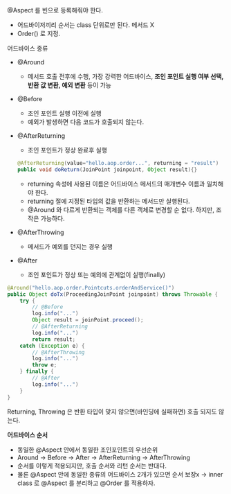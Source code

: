 @Aspect 를 빈으로 등록해줘야 한다.

- 어드바이저끼리 순서는 class 단위로만 된다. 메서드 X
- Order() 로 지정.

어드바이스 종류

- @Around
    - 메서드 호출 전후에 수행, 가장 강력한 어드바이스, **조인 포인트 실행 여부 선택, 반환 값 변환, 예외 변환** 등이 가능
- @Before
    - 조인 포인트 실행 이전에 실행
    - 예외가 발생하면 다음 코드가 호출되지 않는다.
- @AfterReturning
    - 조인 포인트가 정상 완료후 실행

    ```java
    @AfterReturning(value="hello.aop.order...", returning = "result")
    public void doReturn(JoinPoint joinpoint, Object result){}
    ```

    - returning 속성에 사용된 이름은 어드바이스 메서드의 매개변수 이름과 일치해야 한다.
    - returning 절에 지정된 타입의 값을 반환하는 메서드만 실행된다.
    - @Around 와 다르게 반환되는 객체를 다른 객체로 변경할 순 없다. 하지만, 조작은 가능하다.
- @AfterThrowing
    - 메서드가 예외를 던지는 경우 실행
- @After
    - 조인 포인트가 정상 또는 예외에 관계없이 실행(finally)

```java
@Around("hello.aop.order.Pointcuts.orderAndService()")
public Object doTx(ProceedingJoinPoint joinpoint) throws Throwable {
	try {
		// @Before
		log.info("...")
		Object result = joinPoint.proceed();
		// @AfterReturning
		log.info("...")
		return result;
	catch (Exception e) {
		// @AfterThrowing
		log.info("...")
		throw e;
	} finally {
		// @After
		log.info("...")
	}
}	
```

Returning, Throwing 은 반환 타입이 맞지 않으면(바인딩에 실패하면) 호출 되지도 않는다.

**어드바이스 순서**

- 동일한 @Aspect 안에서 동일한 조인포인트의 우선순위
- Around -> Before -> After -> AfterReturning -> AfterThrowing
- 순서를 이렇게 적용되지만, 호출 순서와 리턴 순서는 반대다.
- 물론 @Aspect 안에 동일한 종류의 어드바이스 2개가 있으면 순서 보장x
  -> inner class 로 @Aspect 를 분리하고 @Order 를 적용하자.